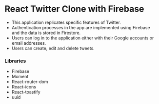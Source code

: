 # React Twitter Clone with Firebase

- This application replicates specific features of Twitter.
- Authentication processes in the app are implemented using Firebase and the data is stored in Firestore.
- Users can log in to the application either with their Google accounts or email addresses.
- Users can create, edit and delete tweets.

### Libraries

- Firebase
- Moment
- React-router-dom
- React-icons
- React-toastify
- uuid
